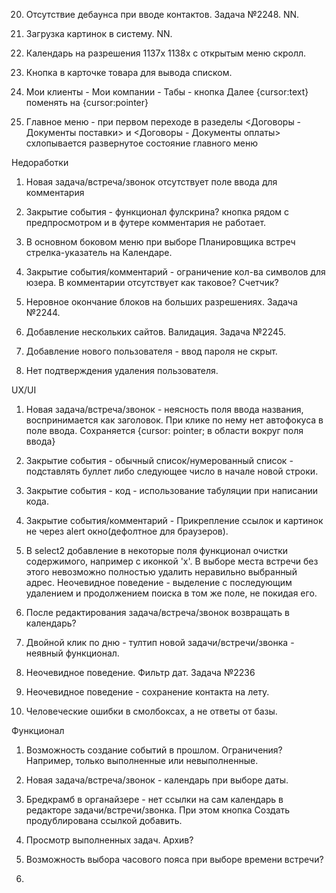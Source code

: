<!-- Баги -->
<!-- 1) Комментарий - после удаления комментария происходит переход на общую инфу о задаче. -->

<!-- 2) Закрытие события/комментарии - картинка - адаптиность. Большой размер картинки - предпросмотр + ее размер в самом комментарии. -->

<!-- 3) Закрытие события/комментарии - добавление ссылки - добавить target="_blank" для открытия в новой вкладке. -->

<!-- 4) Возможность редактирования и просмотра встречи - в неделях и днях модальное окно открывается только по клику <span class="fc-title ng-binding"> внутри <a class"fc-day-grid-event fc-h-event fc-event fc-start fc-end fc-draggable"> (большая часть заливки элемента <a> неактивна по клику, несмотря на {cursor:pointer})
    + в месяце клик в квадрате дня по всему верхнему ряду слева от даты ссылка на день
    + в неделе же дата не является ссылкой и некликабетельна -->

<!-- 5) Редактирование задачи/встречи - на брейкпоинте в 1325px <div class="text-right ng-scope"> съезжает на следующую строчку. На 778px выстраиваются в вертикальный ряд без отступов. + Учитывать открытие основного бокового меню (при закрытом меню - первый брейкпоинт 1115px) -->

<!-- 6) Редактрирование задачи/встречи - на брейкпоинте 979px при открытии основного бокового меню контент сдвигается вправо за пределы экрана без возможности горизонтального скролла, как результат не виден хедер таба для перехода к комментариям. Поведение прослеживается и на других страницах. -->

<!-- 7) Закрытие события/комментарий - имеется возможность оставлять пустой комментарий. -->

<!-- 8) Закрытие события/комментарий - переход на новую строку не распознается. -->

<!-- 9) При нажатии кнопки "Создать" в случае неточного клика часто срабатывает выделение кнопки, тултипа и хедера. -->

<!-- 10) При поиске места втречи лаги при запросах к Yandex Карты API. -->

<!-- 11) Возможность задавать встрече и звонку дату завершения, которая раньше даты начала.
Невозможнось задать встречу с длительностью менее либо более 2 часов.
    + Необходимо убрать жесткую зависимость между временем начала и временем завершения в + 2 часа(вводим во время начала встречи 23:00, получаем во время завершения 25:00 и в дату завершения + 1 день, переходим в дату завершения встречи, чтобы поменять на 23:30, в результате во времени завершения -2:00, при попытке исправления -2:00 очищается поле для ввода даты начала и недоступно для ввода, во времени завершения при этом 2:undefined)
    + При удалении времени начала поле даты завершение очищается и недоступно для ввода
    + Зависимость даты завершения от время завершения. При ошибочном вводе времени завершения более либо равном 24 часам добавление даты завершения без возможного отката
    (вводим в поле времени завершения "случайно" 25:00 часов меняем на 15:00 => + дата завершения + 1 день;
    вводим 24:00, меняем на 23:00, меняем на 24:00 => дата завершения + 2 дня)
    + У звонка также присутвует похожее поведение
    (ввод некоретных данных во время начала звонка => ломается дата начала,
    ввод некоретных данных во время завершения звонка => ломается дата завершения) -->

<!-- 12) Ограничение длины названия задачи/встречи/звонка при вводе. Реализована обрезка названия в календаре, но не в бредкрамбс. При попытке привышения длины юзер не информируется, алерт - success. При переходе в календарь и обратном заходе во задачу/встречу/звонок видно обрезание названия. Ограничение 76 символов? -->

<!-- 13) Закрытие события/комментарий - добавить ограниченние кол-ва символов для.
Для комментария ограничение кол-ва символов отсутствует как таковое.
Добавление счетчика? -->

<!-- 14) Не работает удаление задачи/встречи/звонка через модальное окно в календаре:
    /themes/smartadmin/js/organaizer/default/main.js, строка 1565 -->

<!-- 15) Календарь - Список - Иерархия - при нажатии на "-" либо "+" помимо сворачивания/развочачивания списка происходит переход на задачу/встречу/звонк. -->

<!-- 16) Календарь - месяц - если встреча задана на большое кол-во дней?, то по клику по ней вылезает по одному тултипу на каждую неделю, в которой она проходит. Ограничить подобный функционал? -->

<!-- 17) Календарь - неделя/день - при попытке переноса  drag&drop'ом встречи или звонка, заданной на весь день, на конкртеное время, перенос происходит в корень дня. Внутри встречи/звонка галка остается на "Весь день", меняется время начала события, при этом поле неактивно.
Календарь - неделя/день - при попытке переноса  drag&drop'ом встречи, заданной на конкретное время, в корень дня, перенос происходит, но внутри встречи/звонка галка "Весь день" не устанавливается, меняется время начала события, время окончания и дата окончания сбрасывается => встреча без окончания.
Перестает отображаться в дне. -->

<!-- 18) Календарь - Закрытие задача/встречи/звонка не работает "Закрыть эту задачу и создать новую с теми же данным" -->

<!-- 19) Jarvis-widget некоректно работает на следующих страницах:
    Мои клиенты - Конфигуратор - конфигуратор компаний - свойства категорий компаний
    http://zemlyanko-pre-presentation-dev.ext.redbridge-arm.com/companies/configurator#/properties
    Мои клиенты - Мои компании - инфо о компании
    http://zemlyanko-pre-presentation-dev.ext.redbridge-arm.com/companies#/company/123

    Не хватает id'шников.
    Пример со страницы Договоры - документы:
    <div jarvis-widget="jarvis-widget" data-widget-editbutton="false" data-widget-colorbutton="false" data-widget-deletebutton="false" data-widget-fullscreenbutton="false" id="document_list_widget" class="jarviswidget jarviswidget-sortable" role="widget" style=""> -->

20) Отсутствие дебаунса при вводе контактов. Задача №2248. NN.

21) Загрузка картинок в систему. NN.

22) Календарь на разрешения 1137x 1138x с открытым меню скролл.

23) Кнопка в карточке товара для вывода списком.

24) Мои клиенты - Мои компании - Табы - кнопка Далее {cursor:text} поменять на {cursor:pointer}

25) Главное меню - при первом переходе в разеделы <Договоры - Документы поставки> и <Договоры - Документы оплаты> схлопывается развернутое состояние главного меню

Недоработки
1) Новая задача/встреча/звонок отсутствует поле ввода для комментария

2) Закрытие события - функционал фулскрина? кнопка рядом с предпросмотром и в футере комментария не работает.

3) В основном боковом меню при выборе Планировщика встреч стрелка-указатель  на Календаре.

4) Закрытие события/комментарий - ограничение кол-ва символов для юзера.
В комментарии отсутствует как таковое?
Cчетчик?

5) Неровное окончание блоков на больших разрешениях. Задача №2244.

6) Добавление нескольких сайтов. Валидация. Задача №2245.

7) Добавление нового пользователя - ввод пароля не скрыт.

8) Нет подтверждения удаления пользователя.

UX/UI
1) Новая задача/встреча/звонок - неясность поля ввода названия, воспринимается как заголовок. При клике по нему нет автофокуса в поле ввода. Сохраняется {cursor: pointer; в области вокруг поля ввода}

2) Закрытие события - обычный список/нумерованный список - подставлять буллет либо следующее число в начале новой строки.

3) Закрытие события - код - использование табуляции при написании кода.

4) Закрытие события/комментарий - Прикрепление ссылок и картинок не через alert окно(дефолтное для браузеров).

5) В select2 добавление в некоторые поля  функционал очистки содержимого, например с иконкой 'x'.
В выборе места встречи без этого невозможно полностью удалить неравильно выбранный адрес. Неочевидное поведение - выделение с последующим удалением и   продолжением поиска в том же поле, не покидая его.

6) После редактирования задача/встреча/звонок возвращать в календарь?

7) Двойной клик по дню - тултип новой задачи/встречи/звонка - неявный функционал.

8) Неочевидное поведение. Фильтр дат. Задача №2236

9) Неочевидное поведение - сохранение контакта на лету.

10) Человеческие ошибки в смолбоксах, а не ответы от базы.

Функционал
1) Возможность создание событий в прошлом. Ограничения? Например, только выполненные или невыполненные.

2) Новая задача/встреча/звонок - календарь при выборе даты.

3) Бредкрамб в органайзере - нет ссылки на сам календарь в редакторе задачи/встречи/звонка. При этом кнопка Создать продублирована ссылкой добавить.

4) Просмотр выполненных задач. Архив?

5) Возможность выбора часового пояса при выборе времени встречи?

6)
